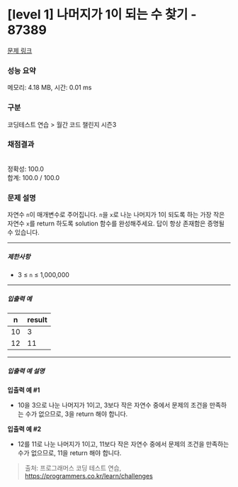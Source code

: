 # [level 1] 나머지가 1이 되는 수 찾기 - 87389 

[문제 링크](https://school.programmers.co.kr/learn/courses/30/lessons/87389?language=cpp) 

### 성능 요약

메모리: 4.18 MB, 시간: 0.01 ms

### 구분

코딩테스트 연습 > 월간 코드 챌린지 시즌3

### 채점결과

<br/>정확성: 100.0<br/>합계: 100.0 / 100.0

### 문제 설명

<p>자연수 <code>n</code>이 매개변수로 주어집니다. <code>n</code>을 <code>x</code>로 나눈 나머지가 1이 되도록 하는 가장 작은 자연수 <code>x</code>를 return 하도록 solution 함수를 완성해주세요. 답이 항상 존재함은 증명될 수 있습니다.</p>

<hr>

<h5>제한사항</h5>

<ul>
<li>3 ≤ <code>n</code> ≤ 1,000,000</li>
</ul>

<hr>

<h5>입출력 예</h5>
<table class="table">
        <thead><tr>
<th>n</th>
<th>result</th>
</tr>
</thead>
        <tbody><tr>
<td>10</td>
<td>3</td>
</tr>
<tr>
<td>12</td>
<td>11</td>
</tr>
</tbody>
      </table>
<hr>

<h5>입출력 예 설명</h5>

<p><strong>입출력 예 #1</strong></p>

<ul>
<li>10을 3으로 나눈 나머지가 1이고, 3보다 작은 자연수 중에서 문제의 조건을 만족하는 수가 없으므로, 3을 return 해야 합니다.</li>
</ul>

<p><strong>입출력 예 #2</strong></p>

<ul>
<li>12를 11로 나눈 나머지가 1이고, 11보다 작은 자연수 중에서 문제의 조건을 만족하는 수가 없으므로, 11을 return 해야 합니다.</li>
</ul>


> 출처: 프로그래머스 코딩 테스트 연습, https://programmers.co.kr/learn/challenges